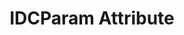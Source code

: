 ---
title: IDCParam Attribute
position: 1.3
type: ""
description: Adding custom suggestions for a cmd parameter

content_markdown: |-
  The IDCParam attribute can be added to parameters of an IDC cmd.

  It is used to give some suggestions that will be shown in the
  console window when that parameter is being used.

  ![vars-window](idc-param.png)

right_code_blocks:
  - title: Example
    language: csharp
    code_block: |-
      using UnityEngine;
      using IDC;

      public class BossAI : MonoBehaviour
      {
          [IDCVar]
          int aggressivenessLvl = 1;

          void Start()
          {
              IDCUtils.IDC.AddClass(this);
          }

          [IDCCmd]
          void SetAggroLvl([IDCParam("1", "2", "3")] int lvl)
          {
              aggressivenessLvl = lvl;
          }
      }
---